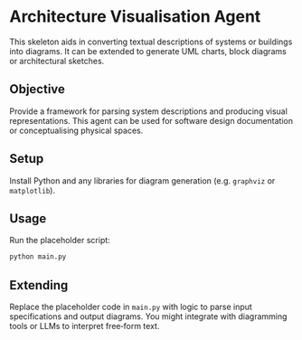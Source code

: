 # Architecture Visualisation Agent

This skeleton aids in converting textual descriptions of systems or
buildings into diagrams.  It can be extended to generate UML charts,
block diagrams or architectural sketches.

## Objective

Provide a framework for parsing system descriptions and producing
visual representations.  This agent can be used for software design
documentation or conceptualising physical spaces.

## Setup

Install Python and any libraries for diagram generation (e.g. `graphviz`
or `matplotlib`).

## Usage

Run the placeholder script:

```bash
python main.py
```

## Extending

Replace the placeholder code in `main.py` with logic to parse input
specifications and output diagrams.  You might integrate with
diagramming tools or LLMs to interpret free‑form text.
